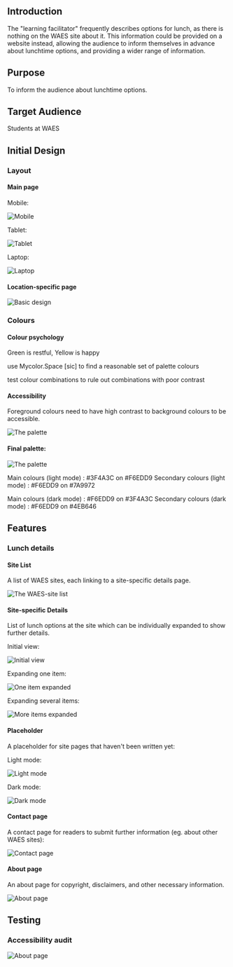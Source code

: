 ## Introduction 

The "learning facilitator" frequently describes options for lunch, as there is nothing on the WAES site about it. This information could be provided on a website instead, allowing the audience to inform themselves in advance about lunchtime options, and providing a wider range of information.

## Purpose

To inform the audience about lunchtime options.

## Target Audience

Students at WAES

## Initial Design

### Layout

#### Main page

Mobile:

![Mobile](notes/design-main-laptop.png)

Tablet:

![Tablet](notes/design-main-tablet.png)

Laptop:

![Laptop](notes/design-main-mobile.png)

#### Location-specific page 

![Basic design](notes/design-location-pages.png)

### Colours

#### Colour psychology

Green is restful, Yellow is happy

use Mycolor.Space [sic] to find a reasonable set of palette colours

test colour combinations to rule out combinations with poor contrast

#### Accessibility

Foreground colours need to have high contrast to background colours to be accessible.

![The palette](notes/palette-checking-contrast.png)

#### Final palette:

![The palette](notes/palette.png)

Main colours (light mode) : #3F4A3C on #F6EDD9
Secondary colours (light mode) : #F6EDD9 on #7A9972

Main colours (dark mode) : #F6EDD9 on #3F4A3C
Secondary colours (dark mode) : #F6EDD9 on #4EB646

## Features

### Lunch details

#### Site List

A list of WAES sites, each linking to a site-specific details page.

![The WAES-site list](notes/waes-sites.png)

#### Site-specific Details

List of lunch options at the site which can be individually expanded to show further details.

Initial view:

![Initial view](notes/amberley-initial.png)

Expanding one item:

![One item expanded](notes/amberley-1-expanded.png)

Expanding several items:

![More items expanded](notes/amberley-3-expanded.png)

#### Placeholder

A placeholder for site pages that haven't been written yet:

Light mode:

![Light mode](notes/placeholder-light.png)

Dark mode:

![Dark mode](notes/placeholder-dark.png)

#### Contact page

A contact page for readers to submit further information (eg. about other WAES sites):

![Contact page](notes/contact.png)

#### About page

An about page for copyright, disclaimers, and other necessary information.

![About page](notes/about.png)

## Testing

### Accessibility audit

![About page](notes/AccessibilityAudit.png)


